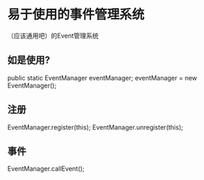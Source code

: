 # 易于使用的事件管理系统
<p>（应该通用吧）的Event管理系统</p>

## 如是使用?
public static EventManager eventManager;
eventManager = new EventManager();
## 注册
EventManager.register(this);
EventManager.unregister(this);
## 事件
EventManager.callEvent();

